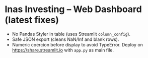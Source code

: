 # Inas Investing – Web Dashboard (latest fixes)
- No Pandas Styler in table (uses Streamlit `column_config`).
- Safe JSON export (cleans NaN/Inf and blank rows).
- Numeric coercion before display to avoid TypeError.
Deploy on https://share.streamlit.io with `app.py` as main file.
